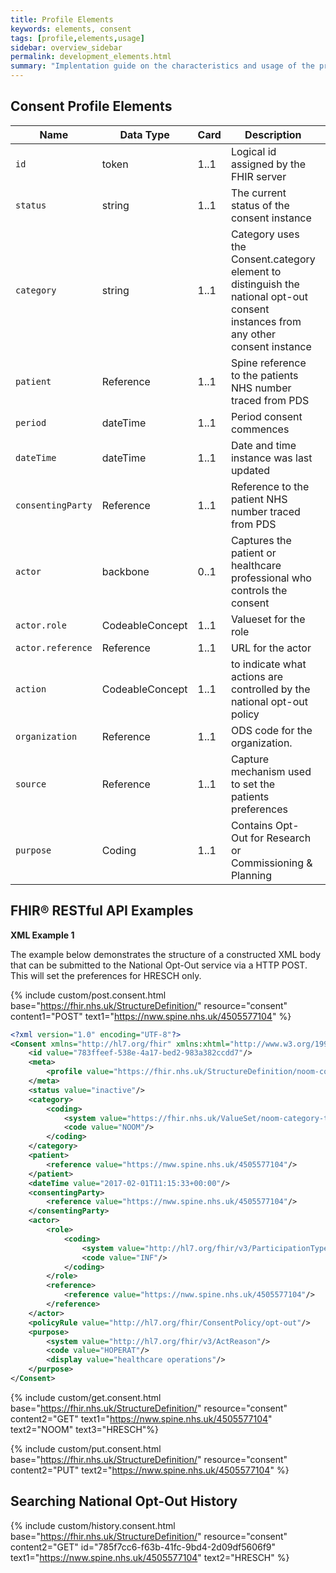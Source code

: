 ```yaml
---
title: Profile Elements
keywords: elements, consent
tags: [profile,elements,usage]
sidebar: overview_sidebar
permalink: development_elements.html
summary: "Implentation guide on the characteristics and usage of the profiles elements"
---
```


## Consent Profile Elements ##

|Name|Data Type|Card|Description|Valid Values|
|----|---------|----|-----------|------------|
|`id`|token|1..1|Logical id assigned by the FHIR server|Any UUID|
|`status`|string|1..1|The current status of the consent instance|active,inactive|
|`category`|string|1..1|Category uses the Consent.category element to distinguish the national opt-out consent instances from any other consent instance|NOOM|
|`patient`|Reference|1..1|Spine reference to the patients NHS number traced from PDS|
|`period`|dateTime|1..1|Period consent commences|
|`dateTime`|dateTime|1..1|Date and time instance was last updated|Date+Time+TimeZone|
|`consentingParty`|Reference|1..1|Reference to the patient NHS number traced from PDS|
|`actor`|backbone|0..1|Captures the patient or healthcare professional who controls the consent|N/A|
|`actor.role`|CodeableConcept|1..1|Valueset for the role|INF|
|`actor.reference`|Reference|1..1|URL for the actor|
|`action`|CodeableConcept|1..1|to indicate what actions are controlled by the national opt-out policy|disclose|
|`organization`|Reference|1..1|ODS code for the organization.|MUST be a URL|
|`source`|Reference|1..1|Capture mechanism used to set the patients preferences|
|`purpose`|Coding|1..1|Contains Opt-Out for Research or Commissioning & Planning|HRESCH, HOPERAT|


## FHIR&reg; RESTful API Examples ##

**XML Example 1**

The example below demonstrates the structure of a constructed XML body that can be submitted to the National Opt-Out service via a HTTP POST. This will set the preferences for HRESCH only.

{% include custom/post.consent.html base="https://fhir.nhs.uk/StructureDefinition/" resource="consent" content1="POST" text1="https://nww.spine.nhs.uk/4505577104" %}

```xml
<?xml version="1.0" encoding="UTF-8"?>
<Consent xmlns="http://hl7.org/fhir" xmlns:xhtml="http://www.w3.org/1999/xhtml" xmlns:xsi="http://www.w3.org/2001/XMLSchema-instance" xsi:schemaLocation="http://hl7.org/fhir ../Schemas/consent.xsd">
	<id value="783ffeef-538e-4a17-bed2-983a382ccdd7"/>
	<meta>
		<profile value="https://fhir.nhs.uk/StructureDefinition/noom-consent-1"/>
	</meta>
	<status value="inactive"/>
	<category>
		<coding>
			<system value="https://fhir.nhs.uk/ValueSet/noom-category-type-1"/>
			<code value="NOOM"/>
		</coding>
	</category>
    <patient>
    	<reference value="https://nww.spine.nhs.uk/4505577104"/> 
    </patient>
    <dateTime value="2017-02-01T11:15:33+00:00"/>
    <consentingParty>
    	<reference value="https://nww.spine.nhs.uk/4505577104"/>
    </consentingParty>
    <actor>
        <role>
            <coding>
                <system value="http://hl7.org/fhir/v3/ParticipationType"/>
                <code value="INF"/> 
            </coding>
        </role>
        <reference>
            <reference value="https://nww.spine.nhs.uk/4505577104"/>
        </reference>
    </actor>
    <policyRule value="http://hl7.org/fhir/ConsentPolicy/opt-out"/>
    <purpose> 
        <system value="http://hl7.org/fhir/v3/ActReason"/> 
        <code value="HOPERAT"/>
        <display value="healthcare operations"/>
    </purpose>
</Consent>
```

{% include custom/get.consent.html base="https://fhir.nhs.uk/StructureDefinition/" resource="consent" content2="GET" text1="https://nww.spine.nhs.uk/4505577104" text2="NOOM" text3="HRESCH"%}

{% include custom/put.consent.html base="https://fhir.nhs.uk/StructureDefinition/" resource="consent" content2="PUT" text2="https://nww.spine.nhs.uk/4505577104" %}

## Searching National Opt-Out History ##

{% include custom/history.consent.html base="https://fhir.nhs.uk/StructureDefinition/" resource="consent" content2="GET" id="785f7cc6-f63b-41fc-9bd4-2d09df5606f9" text1="https://nww.spine.nhs.uk/4505577104" text2="HRESCH" %}



